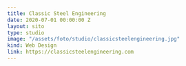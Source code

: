 ```yaml
---
title: Classic Steel Engineering
date: 2020-07-01 00:00:00 Z
layout: sito
type: studio
image: "/assets/foto/studio/classicsteelengineering.jpg"
kind: Web Design
link: https://classicsteelengineering.com
---
```


